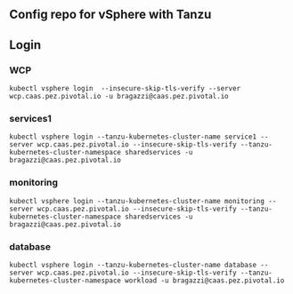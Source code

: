 ## Config repo for vSphere with Tanzu

## Login

### WCP
    kubectl vsphere login  --insecure-skip-tls-verify --server wcp.caas.pez.pivotal.io -u bragazzi@caas.pez.pivotal.io

### services1
    kubectl vsphere login --tanzu-kubernetes-cluster-name service1 --server wcp.caas.pez.pivotal.io --insecure-skip-tls-verify --tanzu-kubernetes-cluster-namespace sharedservices -u bragazzi@caas.pez.pivotal.io

### monitoring
    kubectl vsphere login --tanzu-kubernetes-cluster-name monitoring --server wcp.caas.pez.pivotal.io --insecure-skip-tls-verify --tanzu-kubernetes-cluster-namespace sharedservices -u bragazzi@caas.pez.pivotal.io

### database
    kubectl vsphere login --tanzu-kubernetes-cluster-name database --server wcp.caas.pez.pivotal.io --insecure-skip-tls-verify --tanzu-kubernetes-cluster-namespace workload -u bragazzi@caas.pez.pivotal.io
